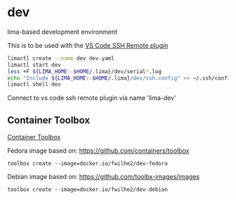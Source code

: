 # dev
lima-based development environment

This is to be used with the [VS Code SSH Remote plugin](https://code.visualstudio.com/docs/remote/ssh)

```bash
limactl create --name dev dev.yaml
limactl start dev
less +F ${LIMA_HOME:-$HOME/.lima}/dev/serial*.log
echo "Include ${LIMA_HOME:-$HOME/.lima}/dev/ssh.config" >> ~/.ssh/config
limactl shell dev
```

Connect to vs code ssh remote plugin via name 'lima-dev'


## Container Toolbox

[Container Toolbox](https://containertoolbx.org/)

Fedora image based on: https://github.com/containers/toolbox

```
toolbox create --image=docker.io/fwilhe2/dev-fedora
```

Debian image based on: https://github.com/toolbx-images/images

```
toolbox create --image=docker.io/fwilhe2/dev-debian
```
